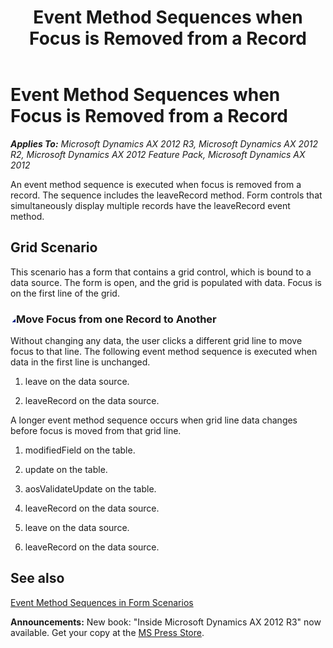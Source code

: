 ﻿---
title: Event Method Sequences when Focus is Removed from a Record
TOCTitle: Event Method Sequences when Focus is Removed from a Record
ms:assetid: 492bedff-b53a-4624-865f-832b419dfc45
ms:mtpsurl: https://msdn.microsoft.com/en-us/library/Aa628445(v=AX.60)
ms:contentKeyID: 35243146
ms.date: 05/18/2015
mtps_version: v=AX.60
---

# Event Method Sequences when Focus is Removed from a Record 


_**Applies To:** Microsoft Dynamics AX 2012 R3, Microsoft Dynamics AX 2012 R2, Microsoft Dynamics AX 2012 Feature Pack, Microsoft Dynamics AX 2012_

An event method sequence is executed when focus is removed from a record. The sequence includes the leaveRecord method. Form controls that simultaneously display multiple records have the leaveRecord event method.

## Grid Scenario

This scenario has a form that contains a grid control, which is bound to a data source. The form is open, and the grid is populated with data. Focus is on the first line of the grid.

### ![Aa628445.collapse\_all(en-us,AX.60).gif](images/Gg863931.collapse_all(en-us,AX.60).gif "Aa628445.collapse_all(en-us,AX.60).gif")Move Focus from one Record to Another

Without changing any data, the user clicks a different grid line to move focus to that line. The following event method sequence is executed when data in the first line is unchanged.

1.  leave on the data source.

2.  leaveRecord on the data source.

A longer event method sequence occurs when grid line data changes before focus is moved from that grid line.

1.  modifiedField on the table.

2.  update on the table.

3.  aosValidateUpdate on the table.

4.  leaveRecord on the data source.

5.  leave on the data source.

6.  leaveRecord on the data source.

## See also

[Event Method Sequences in Form Scenarios](event-method-sequences-in-form-scenarios.md)

  
**Announcements:** New book: "Inside Microsoft Dynamics AX 2012 R3" now available. Get your copy at the [MS Press Store](https://www.microsoftpressstore.com/store/inside-microsoft-dynamics-ax-2012-r3-9780735685109).


